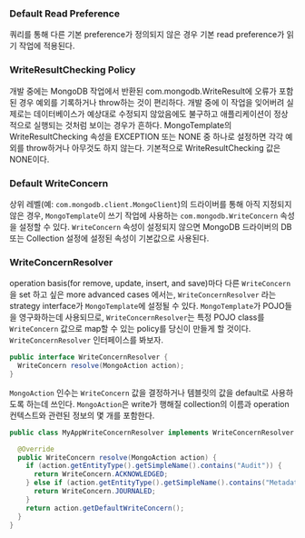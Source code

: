 ### Default Read Preference
쿼리를 통해 다른 기본 preference가 정의되지 않은 경우 기본 read preference가 읽기 작업에 적용된다.

### WriteResultChecking Policy
개발 중에는 MongoDB 작업에서 반환된 com.mongodb.WriteResult에 오류가 포함된 경우 예외를 기록하거나 throw하는 것이 편리하다. 개발 중에 이 작업을 잊어버려 실제로는 데이터베이스가 예상대로 수정되지 않았음에도 불구하고 애플리케이션이 정상적으로 실행되는 것처럼 보이는 경우가 흔하다. MongoTemplate의 WriteResultChecking 속성을 EXCEPTION 또는 NONE 중 하나로 설정하면 각각 예외를 throw하거나 아무것도 하지 않는다. 기본적으로 WriteResultChecking 값은 NONE이다.

### Default WriteConcern
상위 레벨(예: `com.mongodb.client.MongoClient`)의 드라이버를 통해 아직 지정되지 않은 경우, `MongoTemplate`이 쓰기 작업에 사용하는 `com.mongodb.WriteConcern` 속성을 설정할 수 있다. `WriteConcern` 속성이 설정되지 않으면 MongoDB 드라이버의 DB 또는 Collection 설정에 설정된 속성이 기본값으로 사용된다.

### WriteConcernResolver
operation basis(for remove, update, insert, and save)마다 다른 `WriteConcern`을 set 하고 싶은 more advanced cases 에서는, `WriteConcernResolver` 라는 strategy interface가 `MongoTemplate`에 설정될 수 있다. `MongoTemplate`가 POJO들을 영구화하는데 사용되므로, `WriteConcernResolver`는 특정 POJO class를 `WriteConcern` 값으로 map할 수 있는 policy를 당신이 만들게 할 것이다. `WriteConcernResolver` 인터페이스를 봐보자.

```java
public interface WriteConcernResolver {
  WriteConcern resolve(MongoAction action);
}
```

`MongoAction` 인수는 `WriteConcern` 값을 결정하거나 템블릿의 값을 default로 사용하도록 하는데 쓰인다. `MongoAction`은 write가 행해질 collection의 이름과 operation 컨텍스트와 관련된 정보의 몇 개를 포함한다. 

```java
public class MyAppWriteConcernResolver implements WriteConcernResolver {

  @Override
  public WriteConcern resolve(MongoAction action) {
    if (action.getEntityType().getSimpleName().contains("Audit")) {
      return WriteConcern.ACKNOWLEDGED;
    } else if (action.getEntityType().getSimpleName().contains("Metadata")) {
      return WriteConcern.JOURNALED;
    }
    return action.getDefaultWriteConcern();
  }
}
```